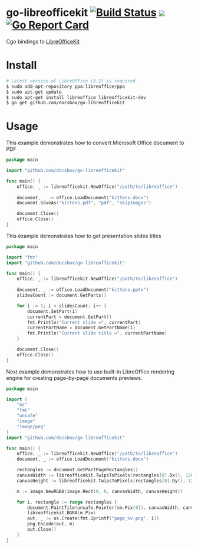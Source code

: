 # go-libreofficekit [![Build Status](https://travis-ci.org/docsbox/go-libreofficekit.svg?branch=master)](https://travis-ci.org/docsbox/go-libreofficekit) [![](https://godoc.org/github.com/docsbox/go-libreofficekit?status.svg)](https://godoc.org/github.com/docsbox/go-libreofficekit) [![Go Report Card](https://goreportcard.com/badge/github.com/docsbox/go-libreofficekit)](https://goreportcard.com/report/github.com/docsbox/go-libreofficekit)
Cgo bindings to [LibreOfficeKit](https://docs.libreoffice.org/libreofficekit.html)

# Install
```bash 
# Latest version of LibreOffice (5.2) is required
$ sudo add-apt-repository ppa:libreoffice/ppa 
$ sudo apt-get update
$ sudo apt-get install libreoffice libreofficekit-dev
$ go get github.com/docsbox/go-libreofficekit
```

# Usage

This example demonstrates how to convert Microsoft Office document to PDF

```go
package main

import "github.com/docsbox/go-libreofficekit"

func main() {
    office, _ := libreofficekit.NewOffice("/path/to/libreoffice")
    
    document, _ := office.LoadDocument("kittens.docx")
    document.SaveAs("kittens.pdf", "pdf", "skipImages")

    document.Close()
    office.Close()
}

```

This example demonstrates how to get presentation slides titles

```go
package main

import "fmt"
import "github.com/docsbox/go-libreofficekit"

func main() {
    office, _ := libreofficekit.NewOffice("/path/to/libreoffice")
    
    document, _ := office.LoadDocument("kittens.pptx")
    slidesCount := document.GetParts()

    for i := 1; i < slidesCount; i++ {
        document.SetPart(i)
        currentPart = document.GetPart()
        fmt.Println("Current slide =", currentPart)
        currentPartName = document.GetPartName(i)
        fmt.Println("Current slide title =", currentPartName)
    }

    document.Close()
    office.Close()
}
```

Next example demonstrates how to use built-in LibreOffice rendering engine for creating page-by-page documents previews.

```go
package main

import (
    "os"
    "fmt"
    "unsafe"
    "image"
    "image/png"
)
import "github.com/docsbox/go-libreofficekit"

func main() {
    office, _ := libreofficekit.NewOffice("/path/to/libreoffice")
    document, _ := office.LoadDocument("kittens.docx")

    rectangles := document.GetPartPageRectangles()
    canvasWidth := libreofficekit.TwipsToPixels(rectangles[0].Dx(), 120)
    canvasHeight := libreofficekit.TwipsToPixels(rectangles[0].Dy(), 120)

    m := image.NewRGBA(image.Rect(0, 0, canvasWidth, canvasHeight))

    for i, rectangle := range rectangles {
        document.PaintTile(unsafe.Pointer(&m.Pix[0]), canvasWidth, canvasHeight, rectangle.Min.X, rectangle.Min.Y, rectangle.Dx(), rectangle.Dy())
        libreofficekit.BGRA(m.Pix)
        out, _ := os.Create(fmt.Sprintf("page_%v.png", i))
        png.Encode(out, m)
        out.Close()
    }
}
```
